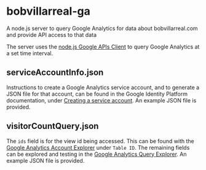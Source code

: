 # bobvillarreal-ga
A node.js server to query Google Analytics for data about bobvillarreal.com and provide API access to that data

The server uses the [node.js Google APIs Client](https://github.com/google/google-api-nodejs-client) to query Google Analytics at a set time interval.

## serviceAccountInfo.json

Instructions to create a Google Analytics service account, and to generate a JSON file for that account, can be found in the Google Identity Platform documentation, under [Creating a service account](https://developers.google.com/identity/protocols/OAuth2ServiceAccount#creatinganaccount). An example JSON file is provided.

## visitorCountQuery.json

The `ids` field is for the view id being accessed. This can be found with the [Google Analytics Account Explorer](https://ga-dev-tools.appspot.com/account-explorer/) under `Table ID`. The remaining fields can be explored and testing in the [Google Analytics Query Explorer](https://ga-dev-tools.appspot.com/query-explorer/). An example JSON file is provided.
